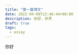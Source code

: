 ```yaml
---
title: "第一篇博文"
date: 2022-04-09T22:46:44+08:00
description: 你好，世界
draft: true
tags:
  - essay
---
```


你好
